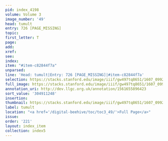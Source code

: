 ```yaml
---
pid: index_4198
volume: Volume 3
image_number: '49'
head: tumult
entry: 726 [PAGE_MISSING]
topic:
first_letter: T
page:
add:
xref:
see:
index:
item: "#item-c82844f7a"
unparsed:
line: 'Head: tumult|Entry: 726 [PAGE_MISSING]|#item-c82844f7a'
selection: https://stacks.stanford.edu/image/iiif/gw497tq8651/1607_0992/188,1248,426,103/full/0/default.jpg
full_image: https://stacks.stanford.edu/image/iiif/gw497tq8651/1607_0992/full/full/0/default.jpg
annotation_uri: http://dev.llgc.org.uk/annotation/1561655896423
sort_value: '304911248'
insertion:
thumbnail: https://stacks.stanford.edu/image/iiif/gw497tq8651/1607_0992/188,1248,426,103/150,/0/default.jpg
label: tumult
location: "<a href='/digital-beehive/toc/toc3_49/'>Full Page</a>"
issue:
order: '221'
layout: index_item
collection: index5
---
```


